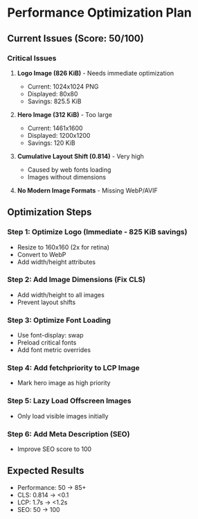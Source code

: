 # Performance Optimization Plan

## Current Issues (Score: 50/100)

### Critical Issues

1. **Logo Image (826 KiB)** - Needs immediate optimization

   - Current: 1024x1024 PNG
   - Displayed: 80x80
   - Savings: 825.5 KiB

2. **Hero Image (312 KiB)** - Too large

   - Current: 1461x1600
   - Displayed: 1200x1200
   - Savings: 120 KiB

3. **Cumulative Layout Shift (0.814)** - Very high

   - Caused by web fonts loading
   - Images without dimensions

4. **No Modern Image Formats** - Missing WebP/AVIF

## Optimization Steps

### Step 1: Optimize Logo (Immediate - 825 KiB savings)

- Resize to 160x160 (2x for retina)
- Convert to WebP
- Add width/height attributes

### Step 2: Add Image Dimensions (Fix CLS)

- Add width/height to all images
- Prevent layout shifts

### Step 3: Optimize Font Loading

- Use font-display: swap
- Preload critical fonts
- Add font metric overrides

### Step 4: Add fetchpriority to LCP Image

- Mark hero image as high priority

### Step 5: Lazy Load Offscreen Images

- Only load visible images initially

### Step 6: Add Meta Description (SEO)

- Improve SEO score to 100

## Expected Results

- Performance: 50 → 85+
- CLS: 0.814 → <0.1
- LCP: 1.7s → <1.2s
- SEO: 50 → 100
